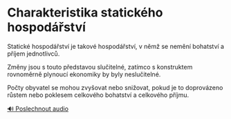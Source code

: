 # Charakteristika statického hospodářství

<speak>
<prosody rate="95%" volume="medium">
<emphasis level="strong">Statické hospodářství je takové hospodářství, v němž se nemění bohatství a příjem jednotlivců.</emphasis>

<break time="300ms"/>

<emphasis level="moderate">Změny jsou s touto představou slučitelné, zatímco s konstruktem rovnoměrně plynoucí ekonomiky by byly neslučitelné.</emphasis>

<break time="300ms"/>

<emphasis level="strong">Počty obyvatel se mohou zvyšovat nebo snižovat, pokud je to doprovázeno růstem nebo poklesem celkového bohatství a celkového příjmu.</emphasis>
</prosody>
</speak>

[🔊 Poslechnout audio](/data/7-paragraphs/audio/chapter_49/para_003-Statick-hospodstv-je-takov-hospodstv-v-n.mp3) 